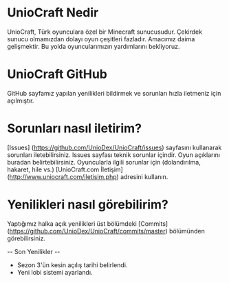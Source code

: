 # UnioCraft Nedir
UnioCraft, Türk oyunculara özel bir Minecraft sunucusudur. Çekirdek sunucu olmamızdan dolayı oyun çeşitleri fazladır. Amacımız daima gelişmektir. Bu yolda oyuncularımızın yardımlarını bekliyoruz.

# UnioCraft GitHub
GitHub sayfamız yapılan yenilikleri bildirmek ve sorunları hızla iletmeniz için açılmıştır.

# Sorunları nasıl iletirim?
[Issues] (https://github.com/UnioDex/UnioCraft/issues) sayfasını kullanarak sorunları iletebilirsiniz. Issues sayfası teknik sorunlar içindir. Oyun açıklarını buradan belirtebilirsiniz. Oyuncularla ilgili sorunlar için (dolandırılma, hakaret, hile vs.) [UnioCraft.com İletişim] (http://www.uniocraft.com/iletisim.php) adresini kullanın. 

# Yenilikleri nasıl görebilirim?
Yaptığımız halka açık yenilikleri üst bölümdeki [Commits] (https://github.com/UnioDex/UnioCraft/commits/master) bölümünden görebilirsiniz.

-- Son Yenilikler --
- Sezon 3'ün kesin açılış tarihi belirlendi.
- Yeni lobi sistemi ayarlandı.
